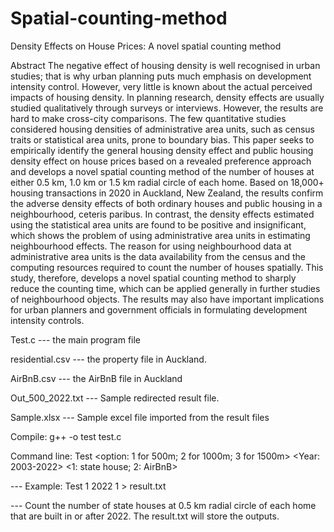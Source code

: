 # Spatial-counting-method
Density Effects on House Prices: A novel spatial counting method

Abstract
The negative effect of housing density is well recognised in urban studies; that is why urban planning puts much emphasis on development intensity control. However, very little is known about the actual perceived impacts of housing density. In planning research, density effects are usually studied qualitatively through surveys or interviews. However, the results are hard to make cross-city comparisons. The few quantitative studies considered housing densities of administrative area units, such as census traits or statistical area units, prone to boundary bias. This paper seeks to empirically identify the general housing density effect and public housing density effect on house prices based on a revealed preference approach and develops a novel spatial counting method of the number of houses at either 0.5 km, 1.0 km or 1.5 km radial circle of each home. Based on 18,000+ housing transactions in 2020 in Auckland, New Zealand, the results confirm the adverse density effects of both ordinary houses and public housing in a neighbourhood, ceteris paribus. In contrast, the density effects estimated using the statistical area units are found to be positive and insignificant, which shows the problem of using administrative area units in estimating neighbourhood effects. The reason for using neighbourhood data at administrative area units is the data availability from the census and the computing resources required to count the number of houses spatially. This study, therefore, develops a novel spatial counting method to sharply reduce the counting time, which can be applied generally in further studies of neighbourhood objects. The results may also have important implications for urban planners and government officials in formulating development intensity controls.

Test.c --- the main program file

residential.csv --- the property file in Auckland.

AirBnB.csv --- the AirBnB file in Auckland

Out_500_2022.txt --- Sample redirected result file.

Sample.xlsx --- Sample excel file imported from the result files

Compile: g++ -o test test.c

Command line: Test <option: 1 for 500m; 2 for 1000m; 3 for 1500m> <Year: 2003-2022> <1: state house; 2: AirBnB>

--- Example: Test 1 2022 1 > result.txt

--- Count the number of state houses at 0.5 km radial circle of each home that are built in or after 2022. The result.txt will store the outputs.
